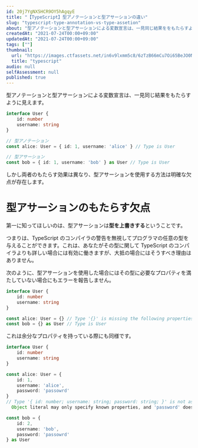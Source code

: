 ```yaml
---
id: 20j7YgNX5HCR9OY5hAgqyE
title: "【TypeScript】型アノテーションと型アサーションの違い"
slug: "typescript-type-annotation-vs-type-assetion"
about: "型アノテーションと型アサーションによる変数宣言は、一見同じ結果ををもたらすように見えます。しかし、型アサーションには明確な欠点が存在します。"
createdAt: "2021-07-24T00:00+09:00"
updatedAt: "2021-07-24T00:00+09:00"
tags: [""]
thumbnail:
  url: "https://images.ctfassets.net/in6v9lxmm5c8/6zTzB66mCu7Oi65BeJO0Nh/c9a64c4494dde084026cbfa28fa0d044/__________________________3_.png"
  title: "typescript"
audio: null
selfAssessment: null
published: true
---
```

型アノテーションと型アサーションによる変数宣言は、一見同じ結果をもたらすように見えます。

```ts
interface User {
    id: number
    username: string
}

// 型アノテーション
const alice: User = { id: 1, username: 'alice' } // Type is User

// 型アサーション
const bob = { id: 1, username: 'bob' } as User // Type is User
```

しかし両者のもたらす効果は異なり、型アサーションを使用する方法は明確な欠点が存在します。

# 型アサーションのもたらす欠点

第一に知ってほしいのは、型アサーションは**型を上書きする**ということです。

つまりは、TypeScript のコンパイラの警告を無視してプログラマの任意の型を与えることができます。これは、あなたがその型に関して TypeScript のコンパイラよりも詳しい場合には有効に働きますが、大抵の場合にはそうすべき理由はありません。

次のように、型アサーションを使用した場合にはその型に必要なプロパティを満たしていない場合にもエラーを報告しません。

```ts
interface User {
    id: number
    username: string
}

const alice: User = {} // Type '{}' is missing the following properties from type 'User': id, username
const bob = {} as User // Type is User
```

これは余分なプロパティを持っている際にも同様です。

```ts
interface User {
    id: number
    username: string
}

const alice: User = {
    id: 1,
    username: 'alice',
    password: 'passowrd'
}
// Type '{ id: number; username: string; password: string; }' is not assignable to type 'User'.
  Object literal may only specify known properties, and 'password' does not exist in type 'User'.

const bob = {
    id: 2,
    username: 'bob',
    password: 'passowrd'
} as User
```
